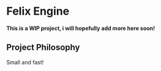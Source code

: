 # Felix Engine

**This is a WIP project, i will hopefully add more here soon!**

## Project Philosophy

Small and fast!